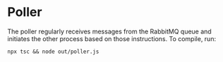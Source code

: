 # Poller

The poller regularly receives messages from the RabbitMQ queue and initiates the other process based on those instructions. To compile, run:

```
npx tsc && node out/poller.js
```
